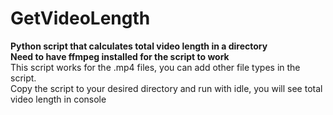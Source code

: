 # GetVideoLength
**Python script that calculates total video length in a directory**<br>
**Need to have ffmpeg installed for the script to work**<br>
This script works for the .mp4 files, you can add other file types in the script.<br>
Copy the script to your desired directory and run with idle, you will see total video length in console<br>
